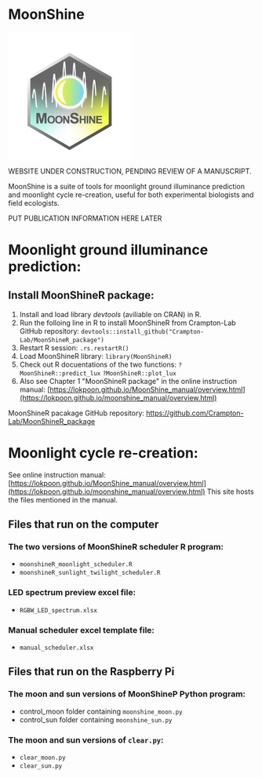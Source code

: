 # MoonShine
<img src="/others/moonshine_logo.png" width=50% height=50%>

WEBSITE UNDER CONSTRUCTION, PENDING REVIEW OF A MANUSCRIPT.

MoonShine is a suite of tools for moonlight ground illuminance prediction and moonlight cycle re-creation, useful for both experimental biologists and field ecologists.

PUT PUBLICATION INFORMATION HERE LATER
# Moonlight ground illuminance prediction:
## Install MoonShineR package:
1. Install and load library _devtools_ (aviliable on CRAN) in R.
2. Run the folloing line in R to install MoonShineR from Crampton-Lab GitHub repository:
`devtools::install_github("Crampton-Lab/MoonShineR_package")`
3. Restart R session:
`.rs.restartR()`
4. Load MoonShineR library:
`library(MoonShineR)`
5. Check out R docuentations of the two functions:
`?MoonShineR::predict_lux`
`?MoonShineR::plot_lux`
6. Also see Chapter 1 "MoonShineR package" in the online instruction manual: [https://lokpoon.github.io/MoonShine_manual/overview.html](https://lokpoon.github.io/moonshine_manual/overview.html)

MoonShineR pacakage GitHub repository: https://github.com/Crampton-Lab/MoonShineR_package
# Moonlight cycle re-creation:
See online instruction manual: [https://lokpoon.github.io/MoonShine_manual/overview.html](https://lokpoon.github.io/moonshine_manual/overview.html)
This site hosts the files mentioned in the manual.
## Files that run on the computer
### The two versions of MoonShineR scheduler R program:
- `moonshineR_moonlight_scheduler.R`
- `moonshineR_sunlight_twilight_scheduler.R`
### LED spectrum preview excel file:
- `RGBW_LED_spectrum.xlsx`
### Manual scheduler excel template file:
- `manual_scheduler.xlsx`
## Files that run on the Raspberry Pi
### The moon and sun versions of MoonShineP Python program:
- control_moon folder containing `moonshine_moon.py`
- control_sun folder containing `moonshine_sun.py`
### The moon and sun versions of `clear.py`:
- `clear_moon.py`
- `clear_sun.py`
